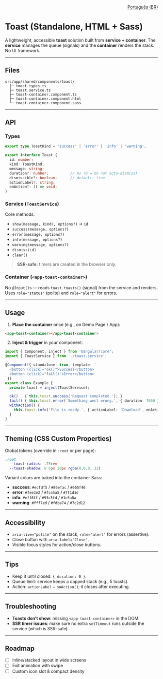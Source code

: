 <p align="right"><a href="./toast.md">Português (BR)</a></p>

# Toast (Standalone, HTML + Sass)

A lightweight, accessible **toast** solution built from **service + container**. The **service** manages the queue (signals) and the **container** renders the stack. No UI framework.

---

## Files
```
src/app/shared/components/toast/
  ├─ toast.types.ts
  ├─ toast.service.ts
  ├─ toast-container.component.ts
  ├─ toast-container.component.html
  └─ toast-container.component.sass
```

---

## API

### Types
```ts
export type ToastKind = 'success' | 'error' | 'info' | 'warning';

export interface Toast {
  id: number;
  kind: ToastKind;
  message: string;
  duration?: number;          // ms (0 = do not auto-dismiss)
  dismissible?: boolean;      // default: true
  actionLabel?: string;
  onAction?: () => void;
}
```

### Service (`ToastService`)
Core methods:
- `show(message, kind?, options?)` → `id`
- `success(message, options?)`
- `error(message, options?)`
- `info(message, options?)`
- `warning(message, options?)`
- `dismiss(id)`
- `clear()`

> **SSR-safe:** timers are created in the browser only.

### Container (`<app-toast-container>`)  
No `@Input()`s — reads `toast.toasts()` (signal) from the service and renders. Uses `role="status"` (polite) and `role="alert"` for errors.

---

## Usage

1) **Place the container** once (e.g., on Demo Page / App):
```html
<app-toast-container></app-toast-container>
```

2) **Inject & trigger** in your component:
```ts
import { Component, inject } from '@angular/core';
import { ToastService } from './toast.service';

@Component({ standalone: true, template: `
  <button (click)="ok()">Success</button>
  <button (click)="fail()">Error</button>
`})
export class Example {
  private toast = inject(ToastService);

  ok()   { this.toast.success('Request completed.'); }
  fail() { this.toast.error('Something went wrong.', { duration: 7000 }); }
  withAction() {
    this.toast.info('File is ready.', { actionLabel: 'Download', onAction: () => {/*...*/} });
  }
}
```

---

## Theming (CSS Custom Properties)

Global tokens (override in `:root` or per page):

```sass
:root
  --toast-radius: .75rem
  --toast-shadow: 0 6px 20px rgba(0,0,0,.12)
```
Variant colors are baked into the container Sass:
- **success**: `#ecfdf5` / `#86efac` / `#065f46`
- **error**:   `#fee2e2` / `#fca5a5` / `#7f1d1d`
- **info**:    `#eff6ff` / `#93c5fd` / `#1e3a8a`
- **warning**: `#fff7ed` / `#fdba74` / `#7c2d12`

---

## Accessibility
- `aria-live="polite"` on the stack; `role="alert"` for errors (assertive).
- Close button with `aria-label="Close"`.
- Visible focus styles for action/close buttons.

---

## Tips
- Keep it until closed: `{ duration: 0 }`.
- Queue limit: service keeps a capped stack (e.g., 5 toasts).
- Action: `actionLabel` + `onAction()`; it closes after executing.

---

## Troubleshooting
- **Toasts don’t show**: missing `<app-toast-container>` in the DOM.
- **SSR timer issues**: make sure no extra `setTimeout` runs outside the service (which is SSR-safe).

---

## Roadmap
- [ ] Inline/stacked layout in wide screens
- [ ] Exit animation with swipe
- [ ] Custom icon slot & compact density
